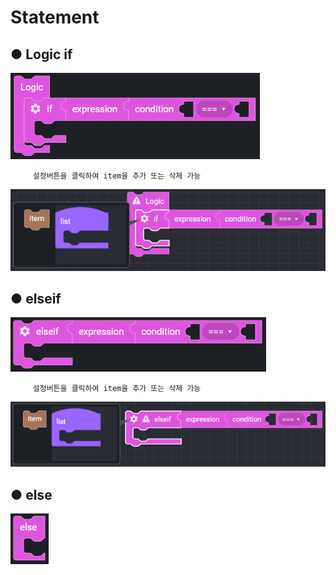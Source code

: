 # Statement

## ● Logic if

![](../../.gitbook/assets/image%20%2851%29.png)

         설정버튼을 클릭하여 item을 추가 또는 삭제 가능

![](../../.gitbook/assets/image%20%2890%29.png)

## ● elseif

![](../../.gitbook/assets/image%20%28100%29.png)

         설정버튼을 클릭하여 item을 추가 또는 삭제 가능

![](../../.gitbook/assets/image%20%28138%29.png)

## ● else

![](../../.gitbook/assets/image%20%2880%29.png)

